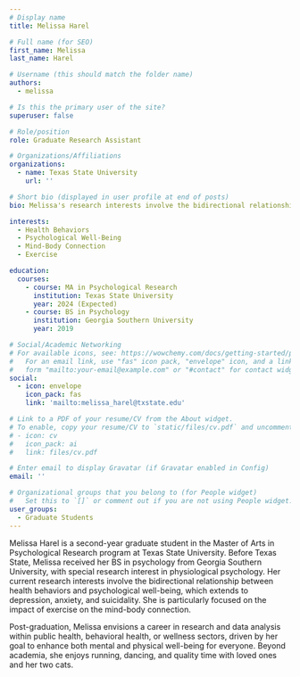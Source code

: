 ```yaml
---
# Display name
title: Melissa Harel

# Full name (for SEO)
first_name: Melissa
last_name: Harel

# Username (this should match the folder name)
authors:
  - melissa

# Is this the primary user of the site?
superuser: false

# Role/position
role: Graduate Research Assistant

# Organizations/Affiliations
organizations:
  - name: Texas State University
    url: ''

# Short bio (displayed in user profile at end of posts)
bio: Melissa's research interests involve the bidirectional relationship between health behaviors and psychological well-being, which extends to depression, anxiety, and suicidality. She is particularly focused on the impact of exercise on the mind-body connection.

interests:
  - Health Behaviors
  - Psychological Well-Being
  - Mind-Body Connection
  - Exercise

education:
  courses:
    - course: MA in Psychological Research
      institution: Texas State University
      year: 2024 (Expected)
    - course: BS in Psychology
      institution: Georgia Southern University
      year: 2019

# Social/Academic Networking
# For available icons, see: https://wowchemy.com/docs/getting-started/page-builder/#icons
#   For an email link, use "fas" icon pack, "envelope" icon, and a link in the
#   form "mailto:your-email@example.com" or "#contact" for contact widget.
social:
  - icon: envelope
    icon_pack: fas
    link: 'mailto:melissa_harel@txstate.edu'

# Link to a PDF of your resume/CV from the About widget.
# To enable, copy your resume/CV to `static/files/cv.pdf` and uncomment the lines below.
# - icon: cv
#   icon_pack: ai
#   link: files/cv.pdf

# Enter email to display Gravatar (if Gravatar enabled in Config)
email: ''

# Organizational groups that you belong to (for People widget)
#   Set this to `[]` or comment out if you are not using People widget.
user_groups:
  - Graduate Students
---
```


Melissa Harel is a second-year graduate student in the Master of Arts in Psychological Research program at Texas State University. Before Texas State, Melissa received her BS in psychology from Georgia Southern University, with special research interest in physiological psychology. Her current research interests involve the bidirectional relationship between health behaviors and psychological well-being, which extends to depression, anxiety, and suicidality. She is particularly focused on the impact of exercise on the mind-body connection.

Post-graduation, Melissa envisions a career in research and data analysis within public health, behavioral health, or wellness sectors, driven by her goal to enhance both mental and physical well-being for everyone. Beyond academia, she enjoys running, dancing, and quality time with loved ones and her two cats. 
